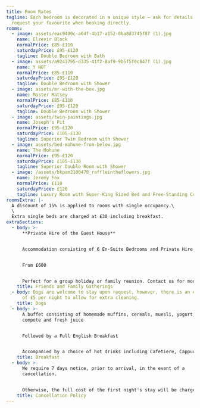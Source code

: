 ```yaml
---
title: Room Rates
tagline: Each bedroom is decorated in a unique style — ask for details and
  request your favourite when booking directly.
rooms:
  - image: assets/eac9400c-a6df-4b17-a152-0ba8d3745f87 (1).jpg
    name: Elzevir Block
    normalPrice: £85-£110
    saturdayPrice: £95-£120
    tagline: Double Bedroom with Bath
  - image: assets/a9243795-d335-41f2-8af9-9b5f5f0c847f (1).jpg
    name: Y NOT
    normalPrice: £85-£110
    saturdayPrice: £95-£120
    tagline: Double Bedroom with Shower
  - image: assets/mr-with-the-box.jpg
    name: Master Ratsey
    normalPrice: £85-£110
    saturdayPrice: £95-£120
    tagline: Double Bedroom with Shower
  - image: assets/twin-paintings.jpg
    name: Joseph's Pit
    normalPrice: £95-£120
    saturdayPrice: £105-£130
    tagline: Superior Twin Bedroom with Shower
  - image: assets/bed-mohune-from-below.jpg
    name: The Mohune
    normalPrice: £95-£120
    saturdayPrice: £105-£130
    tagline: Superior Double Room with Shower
  - image: /assets/bkpam2100478_raffleintheflowers.jpg
    name: Jeremy Fox
    normalPrice: £110
    saturdayPrice: £120
    tagline: Luxury Room with Super-King Sized Bed and Free-Standing Copper Bath
roomsExtra: |-
  A discount of 15% is applied to rooms with single occupancy.\
  \
  Extra single beds are charged at £30 including breakfast.
extraSections:
  - body: >-
      **Private Hire of the Guest House**


      Accommodation consisting of 6 En-Suite Bedrooms and Private Hire of the Breakfast Room, Pool Room and Bar


      From £600


      Perfect for a group holiday or family reunion. Contact us for more information.
    title: Friends and Family Gatherings
  - body: Dogs are welcome to stay upon request, however, there is an extra charge
      of £5 per night to allow for extra cleaning.
    title: Dogs
  - body: >-
      A buffet consisting of homemade muffins, cereals, muesli, yogurt, fruit
      compote and fresh juice


      Followed by a Full English Breakfast


      Accompanied by a choice of hot drinks including Cafetiere, Cappuccino, Hot Chocolate or choose from our wide selection of Teas
    title: Breakfast
  - body: >-
      We require 7 days notice, prior to arrival, in the event of a
      cancellation.


      Otherwise, the full cost of the first night's stay will be chargeable. Full payment of the first night will be taken 7 days prior to your visit.
    title: Cancellation Policy
---
```

